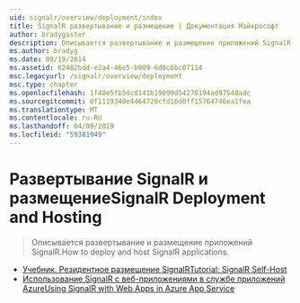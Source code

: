 ```yaml
---
uid: signalr/overview/deployment/index
title: SignalR развертывание и размещение | Документация Майкрософт
author: bradygaster
description: Описывается развертывание и размещение приложений SignalR.
ms.author: bradyg
ms.date: 09/19/2014
ms.assetid: 62482bdd-e2a4-46e5-b909-6d0c6bc07114
msc.legacyurl: /signalr/overview/deployment
msc.type: chapter
ms.openlocfilehash: 1f40e5fb5dcd141b19099d54276194ad97548adc
ms.sourcegitcommit: 0f1119340e4464720cfd16d0ff15764746ea1fea
ms.translationtype: MT
ms.contentlocale: ru-RU
ms.lasthandoff: 04/09/2019
ms.locfileid: "59381949"
---
```

# <a name="signalr-deployment-and-hosting"></a><span data-ttu-id="c6bf6-103">Развертывание SignalR и размещение</span><span class="sxs-lookup"><span data-stu-id="c6bf6-103">SignalR Deployment and Hosting</span></span>

> <span data-ttu-id="c6bf6-104">Описывается развертывание и размещение приложений SignalR.</span><span class="sxs-lookup"><span data-stu-id="c6bf6-104">How to deploy and host SignalR applications.</span></span>


- [<span data-ttu-id="c6bf6-105">Учебник. Резидентное размещение SignalR</span><span class="sxs-lookup"><span data-stu-id="c6bf6-105">Tutorial: SignalR Self-Host</span></span>](tutorial-signalr-self-host.md)
- [<span data-ttu-id="c6bf6-106">Использование SignalR с веб-приложениями в службе приложений Azure</span><span class="sxs-lookup"><span data-stu-id="c6bf6-106">Using SignalR with Web Apps in Azure App Service</span></span>](using-signalr-with-azure-web-sites.md)
